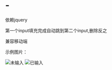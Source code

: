 # -

依赖jquery

第一个input填充完成自动跳到第二个input,删除反之

兼容移动端

示例图片： 

![未输入](<https://github.com/timeneverover/WXPasswordInput/raw/master/img/example1.png>) 
![已输入](<https://github.com/timeneverover/WXPasswordInput/raw/master/img/example2.png>)
